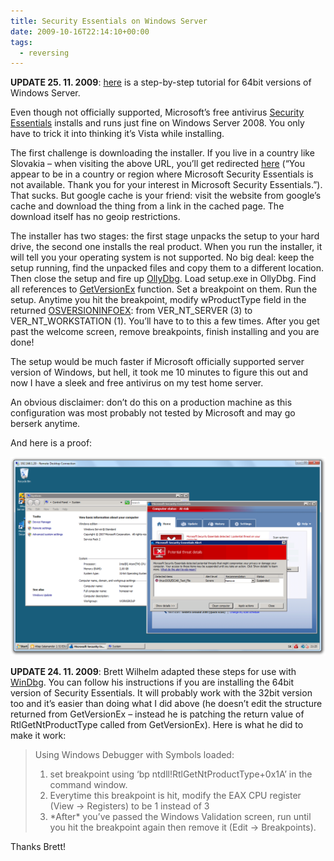 ```yaml
---
title: Security Essentials on Windows Server
date: 2009-10-16T22:14:10+00:00
tags:
  - reversing
---
```

**UPDATE 25. 11. 2009**: [here][1] is a step-by-step tutorial for 64bit versions of Windows Server.

Even though not officially supported, Microsoft&#8217;s free antivirus [Security Essentials][2] installs and runs just fine on Windows Server 2008. You only have to trick it into thinking it&#8217;s Vista while installing.

The first challenge is downloading the installer. If you live in a country like Slovakia &#8211; when visiting the above URL, you&#8217;ll get redirected [here][3] (&#8220;You appear to be in a country or region where Microsoft Security Essentials is not available. Thank you for your interest in Microsoft Security Essentials.&#8221;). That sucks. But google cache is your friend: visit the website from google&#8217;s cache and download the thing from a link in the cached page. The download itself has no geoip restrictions.

The installer has two stages: the first stage unpacks the setup to your hard drive, the second one installs the real product. When you run the installer, it will tell you your operating system is not supported. No big deal: keep the setup running, find the unpacked files and copy them to a different location. Then close the setup and fire up [OllyDbg][4]. Load setup.exe in OllyDbg. Find all references to [GetVersionEx][5] function. Set a breakpoint on them. Run the setup. Anytime you hit the breakpoint, modify wProductType field in the returned [OSVERSIONINFOEX][6]: from VER\_NT\_SERVER (3) to VER\_NT\_WORKSTATION (1). You&#8217;ll have to to this a few times. After you get past the welcome screen, remove breakpoints, finish installing and you are done!

The setup would be much faster if Microsoft officially supported server version of Windows, but hell, it took me 10 minutes to figure this out and now I have a sleek and free antivirus on my test home server.

An obvious disclaimer: don&#8217;t do this on a production machine as this configuration was most probably not tested by Microsoft and may go berserk anytime.

And here is a proof:  


![Screenshot](security_essentials.png)

**UPDATE 24. 11. 2009**: Brett Wilhelm adapted these steps for use with [WinDbg][7]. You can follow his instructions if you are installing the 64bit version of Security Essentials. It will probably work with the 32bit version too and it&#8217;s easier than doing what I did above (he doesn&#8217;t edit the structure returned from GetVersionEx &#8211; instead he is patching the return value of RtlGetNtProductType called from GetVersionEx). Here is what he did to make it work:

> Using Windows Debugger with Symbols loaded:
> 
>   1. set breakpoint using &#8216;bp ntdll!RtlGetNtProductType+0x1A&#8217; in the command window.
>   2. Everytime this breakpoint is hit, modify the EAX CPU register (View -> Registers) to be 1 instead of 3
>   3. \*After\* you&#8217;ve passed the Windows Validation screen, run until you hit the breakpoint again then remove it (Edit -> Breakpoints).

Thanks Brett!

 [1]: http://migeel.sk/blog/2009/11/26/security-essentials-on-server-2008/
 [2]: http://www.microsoft.com/Security_Essentials/
 [3]: http://www.microsoft.com/Security_Essentials/market.aspx
 [4]: http://www.ollydbg.de/
 [5]: http://msdn.microsoft.com/en-us/library/ms724451(VS.85).aspx
 [6]: http://msdn.microsoft.com/en-us/library/ms724833(VS.85).aspx
 [7]: http://www.microsoft.com/whdc/DevTools/Debugging/default.mspx